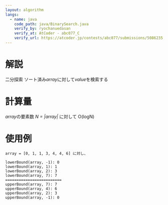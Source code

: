```yaml
---
layout: algorithm
langs:
  - name: java
    code_path: java/BinarySearch.java
    verify_by: ryochanuedasan
    verify_at: AtCoder - abc077_C
    verify_url: https://atcoder.jp/contests/abc077/submissions/5086235
---
```


# 解説

二分探索
ソート済み*array*に対して*value*を検索する

# 計算量

*array*の要素数 _N = |array|_ に対して
O(logN)

# 使用例

```
array = [0, 1, 1, 3, 4, 4, 6] に対し、

lowerBound(array, -1): 0
lowerBound(array, 1): 1
lowerBound(array, 2): 3
lowerBound(array, 7): 7
=========================
upperBound(array, 7): 7
upperBound(array, 4): 6
upperBound(array, 2): 3
upperBound(array, -1): 0
```
